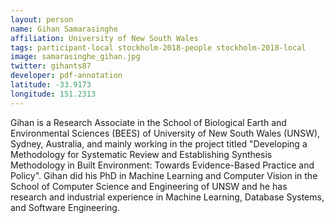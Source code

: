 ```yaml
---
layout: person
name: Gihan Samarasinghe
affiliation: University of New South Wales
tags: participant-local stockholm-2018-people stockholm-2018-local
image: samarasinghe_gihan.jpg
twitter: gihants87
developer: pdf-annotation
latitude: -33.9173
longitude: 151.2313
---
```

Gihan is a Research Associate in the School of Biological Earth and Environmental Sciences (BEES) of University of New South Wales (UNSW), Sydney, Australia, and mainly working in the project titled "Developing a Methodology for Systematic Review and Establishing Synthesis Methodology in Built Environment: Towards Evidence-Based Practice and Policy". Gihan did his PhD in Machine Learning and Computer Vision in the School of Computer Science and Engineering of UNSW and he has research and industrial experience in Machine Learning, Database Systems, and Software Engineering.